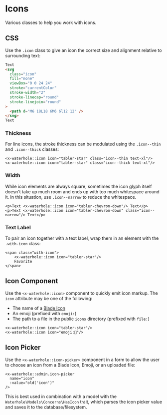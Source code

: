 # Icons

Various classes to help you work with icons.

## CSS

Use the `.icon` class to give an icon the correct size and alignment relative to surrounding text:

```html render
Text
<svg
  class="icon"
  fill="none"
  viewBox="0 0 24 24"
  stroke="currentColor"
  stroke-width="2"
  stroke-linecap="round"
  stroke-linejoin="round"
>
  <path d="M6 18L18 6M6 6l12 12" />
</svg>
Text
```

### Thickness

For line icons, the stroke thickness can be modulated using the `.icon--thin` and `.icon--thick` classes:

```blade render
<x-waterhole::icon icon="tabler-star" class="icon--thin text-xl"/>
<x-waterhole::icon icon="tabler-star" class="icon--thick text-xl"/>
```

### Width

While icon elements are always square, sometimes the icon glyph itself doesn't take up much room and ends up with too much whitespace around it. In this situation, use `.icon--narrow` to reduce the whitespace.

```blade render
<p>Text <x-waterhole::icon icon="tabler-chevron-down"/> Text</p>
<p>Text <x-waterhole::icon icon="tabler-chevron-down" class="icon--narrow"/> Text</p>
```

### Text Label

To pair an icon together with a text label, wrap them in an element with the `.with-icon` class:

```blade render
<span class="with-icon">
    <x-waterhole::icon icon="tabler-star"/>
    Favorite
</span>
```

## Icon Component

Use the `<x-waterhole::icon>` component to quickly emit icon markup. The `icon` attribute may be one of the following:

- The name of a [Blade Icon](https://blade-ui-kit.com/blade-icons)
- An emoji (prefixed with `emoji:`)
- The path to a file in the public `icons` directory (prefixed with `file:`)

```blade render
<x-waterhole::icon icon="tabler-star"/>
<x-waterhole::icon icon="emoji:🐡"/>
```

## Icon Picker

Use the `<x-waterhole::icon-picker>` component in a form to allow the user to choose an icon from a Blade Icon, Emoji, or an uploaded file:

```blade render
<x-waterhole::admin.icon-picker
  name="icon"
  :value="old('icon')"
/>
```

This is best used in combination with a model with the `Waterhole\Models\Concerns\HasIcon` trait, which parses the icon picker value and saves it to the database/filesystem.
